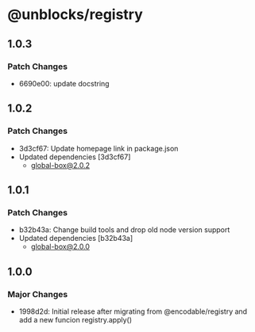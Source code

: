 # @unblocks/registry

## 1.0.3

### Patch Changes

- 6690e00: update docstring

## 1.0.2

### Patch Changes

- 3d3cf67: Update homepage link in package.json
- Updated dependencies [3d3cf67]
  - global-box@2.0.2

## 1.0.1

### Patch Changes

- b32b43a: Change build tools and drop old node version support
- Updated dependencies [b32b43a]
  - global-box@2.0.0

## 1.0.0

### Major Changes

- 1998d2d: Initial release after migrating from @encodable/registry and add a new funcion registry.apply()

